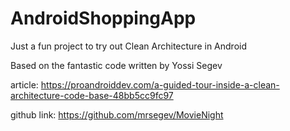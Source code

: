 # AndroidShoppingApp
Just a fun project to try out Clean Architecture in Android

Based on the fantastic code written by Yossi Segev

article: https://proandroiddev.com/a-guided-tour-inside-a-clean-architecture-code-base-48bb5cc9fc97

github link: https://github.com/mrsegev/MovieNight
